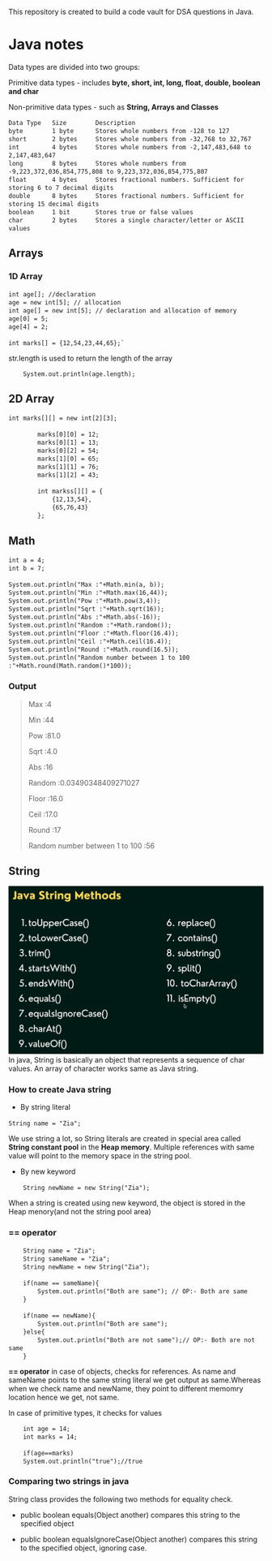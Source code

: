 This repository is created to build a code vault for DSA questions in Java.

# Java notes
Data types are divided into two groups:

Primitive data types - includes **byte, short, int, long, float, double, boolean and char**

Non-primitive data types - such as **String, Arrays and Classes**

```
Data Type	Size	    Description
byte	    1 byte	    Stores whole numbers from -128 to 127
short	    2 bytes	    Stores whole numbers from -32,768 to 32,767
int	        4 bytes	    Stores whole numbers from -2,147,483,648 to 2,147,483,647
long	    8 bytes	    Stores whole numbers from -9,223,372,036,854,775,808 to 9,223,372,036,854,775,807
float	    4 bytes	    Stores fractional numbers. Sufficient for storing 6 to 7 decimal digits
double	    8 bytes	    Stores fractional numbers. Sufficient for storing 15 decimal digits
boolean	    1 bit	    Stores true or false values
char	    2 bytes	    Stores a single character/letter or ASCII values
```

## Arrays

### 1D Array         
    int age[]; //declaration
    age = new int[5]; // allocation
    int age[] = new int[5]; // declaration and allocation of memory
    age[0] = 5;
    age[4] = 2;

    int marks[] = {12,54,23,44,65};`

str.length is used to return the length of the array

        System.out.println(age.length);

## 2D Array

```
int marks[][] = new int[2][3];

        marks[0][0] = 12;
        marks[0][1] = 13;
        marks[0][2] = 54;
        marks[1][0] = 65;
        marks[1][1] = 76;
        marks[1][2] = 43;

        int markss[][] = {
            {12,13,54},
            {65,76,43}
        };

```

## Math


    int a = 4;
    int b = 7;    

    System.out.println("Max :"+Math.min(a, b));
    System.out.println("Min :"+Math.max(16,44));
    System.out.println("Pow :"+Math.pow(3,4));
    System.out.println("Sqrt :"+Math.sqrt(16));
    System.out.println("Abs :"+Math.abs(-16));
    System.out.println("Random :"+Math.random());
    System.out.println("Floor :"+Math.floor(16.4));
    System.out.println("Ceil :"+Math.ceil(16.4));
    System.out.println("Round :"+Math.round(16.5));
    System.out.println("Random number between 1 to 100 :"+Math.round(Math.random()*100));


### Output

>
>Max :4
>
>Min :44
>
>Pow :81.0
>
>Sqrt :4.0
>
>Abs :16
>
>Random :0.03490348409271027
>
>Floor :16.0
>
>Ceil :17.0
>
>Round :17
>
>Random number between 1 to 100 :56
>

## String

![String methofs](./src/assets/java-string-methods.png)
In java, String is basically an object that represents a sequence of char values. An array of character works same as Java string.

### How to create Java string

- By string literal

`String name = "Zia";`

We use string a lot, so String literals are created in special area called **String constant pool** in the **Heap memory**. Multiple references with same value will point to the memory space in the string pool.


 - By new keyword

 `    String newName = new String("Zia");`

When a string is created using new keyword, the object is stored in the Heap menory(and not the string pool area)

### == operator

        String name = "Zia";
        String sameName = "Zia";
        String newName = new String("Zia");

        if(name == sameName){
            System.out.println("Both are same"); // OP:- Both are same
        }

        if(name == newName){
            System.out.println("Both are same");
        }else{
            System.out.println("Both are not same");// OP:- Both are not same
        }


**== operator** in case of objects, checks for references. As name and sameName points to the same string literal we get output as same.Whereas when we check name and newName, they point to different memomry location hence we get, not same.

In case of primitive types, it checks for values
```
    int age = 14;
    int marks = 14;

    if(age==marks) 
    System.out.println("true");//true
```

### Comparing two strings in java

String class provides the following two methods for equality check.
 - public boolean equals(Object another) compares this string to the specified object

  - public boolean equalsIgnoreCase(Object another) compares this string to the specified object, ignoring case.

